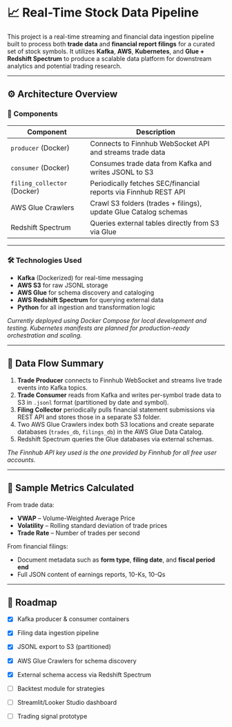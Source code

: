 # 📈 Real-Time Stock Data Pipeline

This project is a real-time streaming and financial data ingestion pipeline built to process both **trade data** and **financial report filings** for a curated set of stock symbols. It utilizes **Kafka**, **AWS**, **Kubernetes**, and **Glue + Redshift Spectrum** to produce a scalable data platform for downstream analytics and potential trading research.

---

## ⚙️ Architecture Overview

### 🧩 Components

| Component | Description |
|----------|-------------|
| `producer` (Docker) | Connects to Finnhub WebSocket API and streams trade data |
| `consumer` (Docker) | Consumes trade data from Kafka and writes JSONL to S3 |
| `filing_collector` (Docker) | Periodically fetches SEC/financial reports via Finnhub REST API |
| AWS Glue Crawlers | Crawl S3 folders (trades + filings), update Glue Catalog schemas |
| Redshift Spectrum | Queries external tables directly from S3 via Glue |

---

### 🛠 Technologies Used

- **Kafka** (Dockerized) for real-time messaging
- **AWS S3** for raw JSONL storage
- **AWS Glue** for schema discovery and cataloging
- **AWS Redshift Spectrum** for querying external data
- **Python** for all ingestion and transformation logic

*Currently deployed using Docker Compose for local development and testing. Kubernetes manifests are planned for production-ready orchestration and scaling.*

---

## 🔄 Data Flow Summary

1. **Trade Producer** connects to Finnhub WebSocket and streams live trade events into Kafka topics.
2. **Trade Consumer** reads from Kafka and writes per-symbol trade data to S3 in `.jsonl` format (partitioned by date and symbol).
3. **Filing Collector** periodically pulls financial statement submissions via REST API and stores those in a separate S3 folder.
4. Two AWS Glue Crawlers index both S3 locations and create separate databases (`trades_db`, `filings_db`) in the AWS Glue Data Catalog.
5. Redshift Spectrum queries the Glue databases via external schemas.

*The Finnhub API key used is the one provided by Finnhub for all free user accounts.*

---

## 🔎 Sample Metrics Calculated

From trade data:
- **VWAP** – Volume-Weighted Average Price
- **Volatility** – Rolling standard deviation of trade prices
- **Trade Rate** – Number of trades per second

From financial filings:
- Document metadata such as **form type**, **filing date**, and **fiscal period end**
- Full JSON content of earnings reports, 10-Ks, 10-Qs

---

## 🧭 Roadmap

- [x] Kafka producer & consumer containers  
- [x] Filing data ingestion pipeline  
- [x] JSONL export to S3 (partitioned)  
- [x] AWS Glue Crawlers for schema discovery  
- [x] External schema access via Redshift Spectrum  
- [ ] Backtest module for strategies  
- [ ] Streamlit/Looker Studio dashboard  
- [ ] Trading signal prototype

